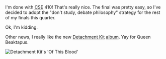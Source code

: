 <p>I'm done with <acronym title="Computer Science Engineering">CSE</acronym> 410!  That's really nice.  The final was pretty easy, so I've decided to adopt the "don't study, debate philosophy" strategy for the rest of my finals this quarter.</p>
<p>Ok, I'm kidding.</p>
<p>Other news, I really like the new <a href="http://www.detachmentkit.com/">Detachment Kit</a> <a href="http://www.amazon.com/exec/obidos/tg/detail/-/B000228E68/qid=1086800025/sr=8-1/ref=pd_ka_1/104-3101060-0327943">album</a>.  Yay for Queen Beaktapus.</p>
<p><img src="http://images.amazon.com/images/P/B000228E68.01._PE_SCMZZZZZZZ_.jpg" alt="Detachment Kit's 'Of This Blood'" />
</p>
